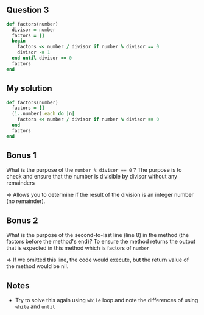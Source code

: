 Question 3 
--- 
```Ruby
def factors(number)
  divisor = number
  factors = []
  begin
    factors << number / divisor if number % divisor == 0
    divisor -= 1
  end until divisor == 0
  factors
end
```
My solution
---

```Ruby
def factors(number)
  factors = []
  (1..number).each do |n|
    factors << number / divisor if number % divisor == 0
  end
  factors
end
```

Bonus 1
---
What is the purpose of the `number % divisor == 0` ?
The purpose is to check and ensure that the number is divisible by divisor without any remainders

=> Allows you to determine if the result of the division is an integer number (no remainder).

Bonus 2
--- 
What is the purpose of the second-to-last line (line 8) in the method (the factors before the method's end)?
To ensure the method returns the output that is expected in this method which is factors of `number`

=>  If we omitted this line, the code would execute, but the return value of the method would be nil.

Notes
---
- Try to solve this again using `while` loop and note the differences of using `while` and `until`